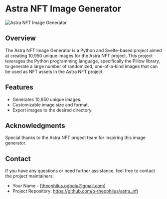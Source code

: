# Astra NFT Image Generator

![Astra NFT Image Generator](https://github.com/o-theophilus/astra_nft/thumbnail.png)

## Overview

The Astra NFT Image Generator is a Python and Svelte-based project aimed at creating 10,950 unique images for the Astra NFT project. This project leverages the Python programming language, specifically the Pillow library, to generate a large number of randomized, one-of-a-kind images that can be used as NFT assets in the Astra NFT project.

## Features

- Generates 10,950 unique images.
- Customizable image size and format.
- Export images to the desired directory.

## Acknowledgments

Special thanks to the Astra NFT project team for inspiring this image generator.

## Contact

If you have any questions or need further assistance, feel free to contact the project maintainers:

- Your Name - [theophilus.ogbolu@gmail.com]
- Project Repository: https://github.com/o-theophilus/astra_nft
